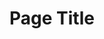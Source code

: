 ---
layout: layout.11ty.js
title: Page Title
sections:
  - type: "header"
    content:
      id:
      logo: "/logo.png"

  - type: "fancyText"
    content:
      id: 
      banner: Philippe Bordonnet
      text: | 
        ## curriculum
        **Heute um 19:00** Uhr findet der letzte Live-Painting Event unserer Reihe statt.  
          
        **Ania Dziezewska** und **Volker Scheurer** schaffen ein Bild zum Musik der Gruppe Kraftwerk, vor allem dem Titel Metropolis aus dem Jahr 1978,  
          
        Dabei verwenden sie japanische Tusche ebenso wie Acrylfarbe und Markerstifte. Sie werden zusammen an einem Bild arbeiten, was einen Spannungsbogen erzeugt.  
          
        Etwa 20 Minuten werden sich die beiden Künstler von der Musik tragen und inspirieren lassen. Die Idee dazu entstand 2019 bei einem Event im Kieswerk Weil, wo ein Wandaltar geschaffen wurde.  
        Anschließend werden die Kunstwerke der an der Live Performance beteiligten Künstler für drei Wochen in der Galerie zu den üblichen Öffnungszeiten gezeigt werden: Elena Politowa, Ania Dziezewska, Alexandru Musteata, Volker Scheurer, Philippe Bordonnet und die Skulpturen von Hans-Peter Zöllin. Weitere und ergänzte Videos und Bilder der vergangenen zwei Wochen finden Sie hier: https://kunst-unter-uns.de/category/ausstellung/

  - type: "hr"
    content:
      id: 
      href:
      text: 

  - type: "collapsibleText"
    content:
      id: 
      text: |
        # curriculum
        ## Heute um 19:00
          
        Uhr findet der letzte Live-Painting Event unserer Reihe statt.  
          
        **Ania Dziezewska** und **Volker Scheurer** schaffen ein Bild zum Musik der Gruppe Kraftwerk, vor allem dem Titel Metropolis aus dem Jahr 1978,  
          
        Dabei verwenden sie japanische Tusche ebenso wie Acrylfarbe und Markerstifte. Sie werden zusammen an einem Bild arbeiten, was einen Spannungsbogen erzeugt.  
          
        Etwa 20 Minuten werden sich die beiden Künstler von der Musik tragen und inspirieren lassen. Die Idee dazu entstand 2019 bei einem Event im Kieswerk Weil, wo ein Wandaltar geschaffen wurde.  
        Anschließend werden die Kunstwerke der an der Live Performance beteiligten Künstler für drei Wochen in der Galerie zu den üblichen Öffnungszeiten gezeigt werden: Elena Politowa, Ania Dziezewska, Alexandru Musteata, Volker Scheurer, Philippe Bordonnet und die Skulpturen von Hans-Peter Zöllin. Weitere und ergänzte Videos und Bilder der vergangenen zwei Wochen finden Sie hier: https://kunst-unter-uns.de/category/ausstellung/

  - type: "footer"
    content:
      id: footer
---